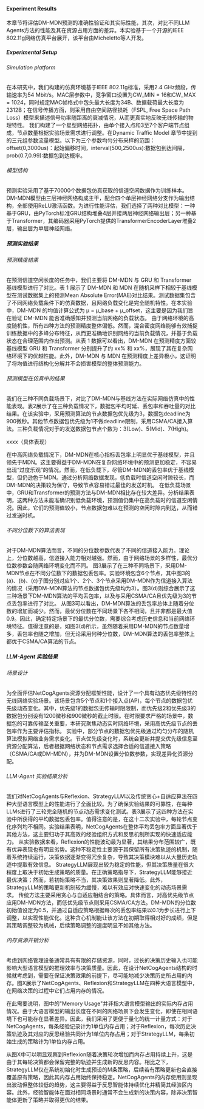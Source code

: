#### Experiment Results
本章节将评估DM-MDN预测的准确性验证和其实际性能，其次，对比不同LLM Agents方法的性能及其在资源占用方面的差异。本实验基于一个开源的IEEE 802.11g网络仿真平台展开，该平台由Micheletto等人开发。

##### Experimental Setup
###### Simulation platform
在本研究中，我们构建的仿真环境基于IEEE 802.11g标准，采用2.4 GHz频段，传输速率为54 Mbit/s。MAC层参数中，竞争窗口设置为CW_MIN = 16和CW_MAX = 1024，同时规定MAC帧格式中包头最大长度为34B、数据载荷最大长度为2312B；在信号传播方面，则采用自由空间路径损耗（FSPL, Free Space Path Loss）模型来描述信号功率随距离的衰减情况，从而更真实地反映无线传输的物理特性。
我们构建了一个星型网络拓扑，由单个接入点和3至7个客户端节点组成，节点数量根据实验场景需求进行调整。在Dynamic Traffic Model 章节中提到的三元组参数流量模型。以下为三个参数均匀分布采样的范围：offset(0,3000us)：起始偏移时间，interval(500,2500us):数据包到达间隔，prob(0.7,0.99):数据包到达概率。
###### 模型结构
预测实验采用了基于70000个数据包仿真获取的信道空闲数据作为训练样本。DM-MDN模型由三层神经网络构成主干，配合四个单层神经网络分支作为输出结构，全部使用ReLU激活函数。为进行性能评估，我们选择了两种对比模型：一种基于GRU，由PyTorch标准GRU结构堆叠4层并接两层神经网络输出层；另一种基于Transformer，其编码器采用PyTorch提供的TransformerEncoderLayer堆叠2层，输出层为单层神经网络。


##### 预测实验结果
###### 预测精度结果
在预测信道空闲长度的任务中，我们主要将 DM-MDN 与 GRU 和 Transformer 基线模型进行了对比。表 1 展示了 DM-MDN 和 MDN 在随机采样下相较于基线模型在测试数据集上的预测Mean Absolute Error(MAE)对比结果。测试数据集包含了不同网络负载条件下的仿真数据，且网络负载变化是完全随机特性。在本实验中，DM-MDN 的均值计算公式为 μ = μ_base + μ_offset，这主要是因为我们旨在验证 DM-MDN 能否准确感知并预测当前网络的负载状态。
由于网络环境的高度随机性，所有四种方法的预测精度整体偏低。然而，混合密度网络能够有效捕捉训练数据中的多峰分布特征，从而更准确地识别网络的当前负载情况，并基于负载状态在合理范围内作出预测。从表 1 数据可以看出，DM-MDN 在预测精度方面较基线模型 GRU 和 Transformer 分别提升了约 xx% 和 xx%，展现了其在复杂网络环境下的优越性能。此外，DM-MDN 与 MDN 在预测精度上差异极小，这证明了将均值进行结构化分解并不会损害模型的整体预测能力。

###### 预测模型在仿真中的结果
我们在三种不同负载场景下，对比了DM-MDN与基线方法在实际网络仿真中的性能表现。表2展示了在三种负载情况下，数据包平均时延、丢包率和吞吐量的对比结果。在该实验中，采用预测算法的节点数据包优先级为3，数据包deadline为900微秒。其他节点数据包优先级为1不做deadline限制，采用CSMA/CA接入算法。三种负载情况对于的发送数据包节点个数为：3(Low)、5(Mid)、7(High)。

xxxx（具体表现）

在中高网络负载情况下，DM-MDN在核心指标丢包率上明显优于基线模型，并且领先于MDN。这主要得益于DM-MDN在复杂网络环境中的预测更加稳定，不容易出现“过度乐观”的情况。然而，在低负载下，尽管DM-MDN的丢包率优于基线模型，但仍逊色于MDN。通过分析网络数据发现，低负载时信道空闲时隙较长，而DM-MDN的决策较为保守，导致节点容易错过最佳的发送时机。
在低负载场景中，GRU和Transformer的预测方法与DM-MDN相比存在较大差异。分析结果表明，这两种方法未能准确识别低负载环境，预测值仍集中在高负载时的信道空闲情况。因此，它们的预测值较小，节点数据包难以在预测的空闲时隙内到达，从而错过发送时机。

###### 不同分位数下的算法表现
对于DM-MDN算法而言，不同的分位数参数代表了不同的信道接入能力。理论上，分位数越高，信道接入能力相对越强。然而，由于网络场景的多样性，最优分位数参数会随网络环境变化而不同。
图3展示了在三种不同场景下，采用DM-MDN节点在不同分位数下的数据包丢包率。实验环境包含6个节点，其中图3的(a)、(b)、(c)子图分别对应1个、2个、3个节点采用DM-MDN作为信道接入算法的情况（采用DM-MDN算法的节点数据包优先级均为3）。图3(d)则综合展示了这三种场景下DM-MDN算法的平均丢包率，以及与采用CSMA/CA且优先级为3的节点丢包率进行了对比。
从图3可以看出，DM-MDN算法的丢包率总体上随着分位数的增加而减少。然而，最优分位数在不同场景下各不相同，且并非都是最大值0.9。因此，确定特定场景下的最优分位数，需要综合考虑历史信息和当前网络环境特征。值得注意的是，如图3(d)所示，虽然随着采用DM-MDN的节点数量增多，丢包率也随之增加，但无论采用何种分位数，DM-MDN算法的丢包率整体上都优于CSMA/CA算法的节点。


##### LLM-Agent 实验结果
###### 场景设计
为全面评估NetCogAgents资源分配框架性能，设计了一个具有动态优先级特性的无线网络实验场景。该场景包含5个节点和1个接入点(AP)，每个节点的数据包优先级动态变化。其中，优先级1的数据包无传输时限限制，而优先级2和优先级3的数据包分别设有1200微秒和900微秒的截止时限。在时限要求严格的场景中，数据包的可靠传输至关重要，本研究聚焦动态实时网络环境，采用高优先级节点的丢包率作为主要评估指标。
实验中，部分节点的数据包优先级通过均匀分布的随机算法模拟网络业务需求变化。节点优先级变化时，系统会更新并提交优先级信息至资源分配算法，后者根据网络状态和节点需求选择合适的信道接入策略（CSMA/CA或DM-MDN），并为DM-MDN设置分位数参数，实现差异化资源分配。

###### LLM-Agent 实验结果分析
我们对NetCogAgents与Reflexion、StrategyLLM以及传统贪心+自适应算法在四种大型语言模型上的性能进行了全面比较。为了确保实验结果的可靠性，在每种LLMs进行了三轮完全随机的节点动态需求变化测试。表3展示了这四种方法在实验中所获得的平均数据包丢包率。值得注意的是，在这十二次实验中，每轮节点变化序列均不相同。实验结果表明，NetCogAgents在整体平均丢包率方面显著优于其他方法，这主要归功于其高效的经验组织方式和反思机制所实现的快速适应能力。
从实验数据来看，Reflexion的性能波动最为显著，其结果分布范围较广，既有优异表现也有明显劣势。这种不稳定性主要源于其保留所有决策轨迹的机制，随着系统持续运行，决策依据逐渐变得冗余复杂，导致其决策模块难以从大量历史轨迹中提取有效信息。
StrategyLLM展现出较为稳定的性能，但其决策质量在很大程度上取决于初始生成策略的质量。在正确策略指导下，StrategyLLM能够接近最优决策；然而，若初始策略不当，其决策效果则显著降低。此外，StrategyLLM的策略更新机制较为缓慢，难以有效应对快速变化的动态场景需求。
传统方法主要采用贪心与自适应相结合的策略。具体而言，对高优先级节点应用DM-MDN方法，而低优先级节点则采用CSMA/CA方法。DM-MDN的分位数初始值设定为0.5，并通过自适应策略根据每次的丢包率结果以0.1为步长进行上下调整，以实现性能优化。这种贪心机制能让该方法在初期取得相对好的成绩，但是其策略调整较为机械，后续策略调整的速度明显不如其他方法。

###### 内存资源开销分析
考虑到网络管理设备通常具有有限的存储资源，同时，过长的决策历史输入也可能影响大型语言模型的推理效率与决策质量。因此，在设计NetCogAgents结构的时候就考虑到，需要在保证决策效果的前提下，尽可能地减少决策历史所占用的内存。图X展示了NetCogAgents、Reflexion和StrategyLLM在四种大语言模型中，在网络决策的过程中它们占用内存的情况。

在此需要说明，图中的"Memory Usage"并非指大语言模型输出的实际内存占用情况。由于大语言模型的输出长度在不同的网络场景下会发生变化，即使在相同语境下也可能存在显著差异。因此，我们采用了更便于量化的统一计量方式：对于NetCogAgents，每条经验记录计为1单位内存占用；对于Reflexion，每次历史决策轨迹及其对应的反思经验共同计为1单位内存占用；对于StrategyLLM，每条初始生成的策略计为1单位内存占用。

从图X中可以明显观察到Reflexion随着决策轮次增加而内存占用持续上升，这是由于其每轮决策都会保留完整的轨迹并生成新的反思内容。相比之下，StrategyLLM仅在系统初始化时生成预设的M条策略，后续若有策略更新也会直接覆盖原有策略，因此其内存占用始终保持稳定。NetCogAgents的内存使用则呈现出波动但整体较低的趋势，这主要得益于反思智能体持续优化并精简其经验区内容。此外，经验智能体在面对相同场景时通常不会生成新的决策内容，除非决策智能体更新了策略并取得更优的结果。
